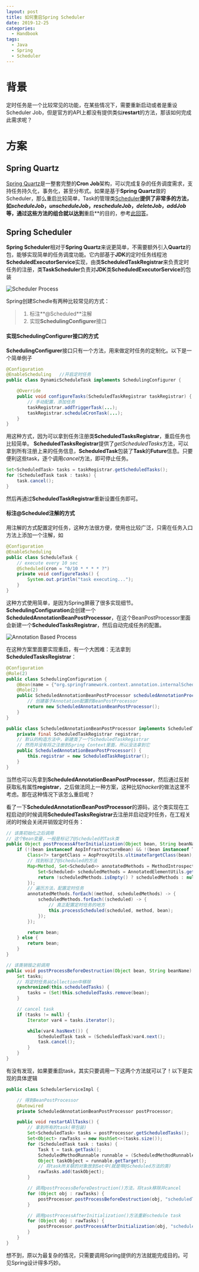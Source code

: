 ```yaml
---
layout: post
title: 如何重启Spring Scheduler
date: 2019-12-25
categories:
  - Handbook
tags:
  - Java
  - Spring
  - Scheduler
---
```


# 背景

定时任务是一个比较常见的功能，在某些情况下，需要重新启动或者是重设Scheduler Job，但是官方的API上都没有提供类似**restart**的方法，那该如何完成此需求呢？

# 方案

## Spring Quartz

[Spring Quartz](http://www.quartz-scheduler.org/documentation/)是一整套完整的**Cron Job**架构，可以完成复杂的任务调度需求，支持任务持久化，事务化，甚至分布式。如果是基于**Spring Quartz**做的Scheduler，那么重启比较简单，Task的管理类[Scheduler](https://javadoc.io/doc/org.quartz-scheduler/quartz/latest/index.html)**提供了非常多的方法，如*scheduleJob*，*unscheduleJob*，*rescheduleJob*，*deleteJob*，*addJob*等，通过这些方法的组合就以达到**重启**的目的，参考[此回答](https://stackoverflow.com/questions/15020625/quartz-how-to-shutdown-and-restart-the-scheduler)。

## Spring Scheduler

**Spring Scheduler**相对于**Spring Quartz**来说更简单，不需要额外引入**Quartz**的包，能够实现简单的任务调度功能。它内部基于**JDK**的定时任务线程池**ScheduledExecutorService**实现，由类**ScheduledTaskRegistrar**来负责定时任务的注册，类**TaskScheduler**负责对**JDK**类**ScheduledExecutorService**的包装

![Scheduler Process](/src/img/article-img/Handbook/restart%20scheduler/Scheduler.jpg)

Spring创建Schedle有两种比较常见的方式：
> 1. 标注**@Scheduled**注解
> 2. 实现**SchedulingConfigurer**接口

#### 实现SchedulingConfigurer接口的方式

**SchedulingConfigurer**接口只有一个方法，用来做定时任务的定制化。以下是一个简单例子

~~~java
@Configuration      
@EnableScheduling   //开启定时任务
public class DynamicScheduleTask implements SchedulingConfigurer {

    @Override
    public void configureTasks(ScheduledTaskRegistrar taskRegistrar) {
        // 手动配置，添加任务
        taskRegistrar.addTriggerTask(...);
        taskRegistrar.scheduleCronTask(...);
    }
}
~~~

用这种方式，因为可以拿到任务注册类**ScheduledTasksRegistrar**，重启任务也比较简单。
**ScheduledTasksRegistrar**提供了*getScheduledTasks*方法，可以拿到所有注册上来的任务信息，**ScheduledTask**包装了**Task**的**Future**信息。只要便利这些task，逐个调用*cancel*方法，即可停止任务。

~~~java
Set<ScheduledTask> tasks = taskRegistrar.getScheduledTasks();
for (ScheduledTask task : tasks) {
    task.cancel();
}
~~~

然后再通过**ScheduledTaskRegistrar**重新设置任务即可。

#### 标注@Scheduled注解的方式

用注解的方式配置定时任务，这种方法很方便，使用也比较广泛，只需在任务入口方法上添加一个注解，如

~~~java
@Configuration
@EnableScheduling
public class ScheduleTask {
    // execute every 10 sec
    @Scheduled(cron = "0/10 * * * * ?")
    private void configureTasks() {
        System.out.println("task executing...");
    }
}
~~~

这种方式使用简单，是因为Spring屏蔽了很多实现细节。**SchedulingConfiguration**会创建一个**ScheduledAnnotationBeanPostProcessor**，在这个BeanPostProcessor里面会新建一个**ScheduledTasksRegistrar**，然后自动完成任务的配置。

![Annotation Based Process](/src/img/article-img/Handbook/restart%20scheduler/AnnotationScheduler.jpg)

在这种方案里面要实现重启，有一个大困难：无法拿到**ScheduledTasksRegistrar**：

~~~java
@Configuration
@Role(2)
public class SchedulingConfiguration {
    @Bean(name = {"org.springframework.context.annotation.internalScheduledAnnotationProcessor"})
    @Role(2)
    public ScheduledAnnotationBeanPostProcessor scheduledAnnotationProcessor() {
        // 创建基于Annotation配置的BeanPostProcessor
        return new ScheduledAnnotationBeanPostProcessor();
    }
}

public class ScheduledAnnotationBeanPostProcessor implements ScheduledTaskHolder, MergedBeanDefinitionPostProcessor, DestructionAwareBeanPostProcessor, Ordered, EmbeddedValueResolverAware, BeanNameAware, BeanFactoryAware, ApplicationContextAware, SmartInitializingSingleton, ApplicationListener<ContextRefreshedEvent>, DisposableBean {
    private final ScheduledTaskRegistrar registrar;
    // 默认的构造方法中，新建类了一个ScheduledTaskRegistrar
    // 然而并没有将之注册到Spring Context里面，所以没法拿到它
    public ScheduledAnnotationBeanPostProcessor() {
        this.registrar = new ScheduledTaskRegistrar();
    }
}
~~~

当然也可以先拿到**ScheduledAnnotationBeanPostProcessor**，然后通过反射获取私有属性**registrar**，之后做法同上一种方案，这种比较*hacker*的做法这里不考虑。那在这种情况下该怎么重启呢？

看了一下**ScheduledAnnotationBeanPostProcessor**的源码，这个类实现在工程启动的时候调用**ScheduledTasksRegistrar**去注册并启动定时任务，在工程关闭的时候会关闭并销毁定时任务：

~~~java
// 该类初始化之后调用
// 这个Bean变量，一般是标记了@Scheduled的Task类
public Object postProcessAfterInitialization(Object bean, String beanName) {
    if (!(bean instanceof AopInfrastructureBean) && !(bean instanceof TaskScheduler) && !(bean instanceof ScheduledExecutorService)) {
        Class<?> targetClass = AopProxyUtils.ultimateTargetClass(bean);
        // 找到标注了@Scheduled的方法
        Map<Method, Set<Scheduled>> annotatedMethods = MethodIntrospector.selectMethods(targetClass, (method) -> {
            Set<Scheduled> scheduledMethods = AnnotatedElementUtils.getMergedRepeatableAnnotations(method, Scheduled.class, Schedules.class);
            return !scheduledMethods.isEmpty() ? scheduledMethods : null;
        });
        // 遍历方法，配置定时任务
        annotatedMethods.forEach((method, scheduledMethods) -> {
            scheduledMethods.forEach((scheduled) -> {
                // 真正配置定时任务的地方
                this.processScheduled(scheduled, method, bean);
            });
        });

        return bean;
    } else {
        return bean;
    }
}

// 该类销毁之前调用
public void postProcessBeforeDestruction(Object bean, String beanName) {
    Set tasks;
    // 将定时任务从Collection中移除
    synchronized(this.scheduledTasks) {
        tasks = (Set)this.scheduledTasks.remove(bean);
    }

    // cancel task
    if (tasks != null) {
        Iterator var4 = tasks.iterator();

        while(var4.hasNext()) {
            ScheduledTask task = (ScheduledTask)var4.next();
            task.cancel();
        }
    }
}
~~~

有没有发现，如果要重启task，其实只要调用一下这两个方法就可以了！以下是实现的具体逻辑

~~~java
public class SchedulerServiceImpl {

    // 得到BeanPostProcessor
    @Autowired
    private ScheduledAnnotationBeanPostProcessor postProcessor;

    public void restartAllTasks() {
        // 拿到所有的task(带包装)
        Set<ScheduledTask> tasks = postProcessor.getScheduledTasks();
        Set<Object> rawTasks = new HashSet<>(tasks.size());
        for (ScheduledTask task : tasks) {
            Task t = task.getTask();
            ScheduledMethodRunnable runnable = (ScheduledMethodRunnable) t.getRunnable();
            Object taskObject = runnable.getTarget();
            // 将task所关联的对象放到Set中(就是带@Scheduled方法的类)
            rawTasks.add(taskObject);
        }

        // 调用postProcessBeforeDestruction()方法，将task移除并cancel
        for (Object obj : rawTasks) {
            postProcessor.postProcessBeforeDestruction(obj, "scheduledTasks");
        }

        // 调用postProcessAfterInitialization()方法重新schedule task
        for (Object obj : rawTasks) {
            postProcessor.postProcessAfterInitialization(obj, "scheduledTasks");
        }
    }
}
~~~

想不到，原以为最复杂的情况，只需要调用Spring提供的方法就能完成目的。可见Spring设计得多巧妙。